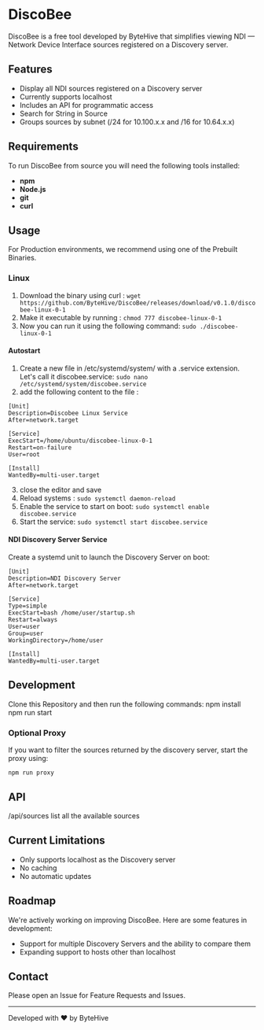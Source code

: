 # DiscoBee

DiscoBee is a free tool developed by ByteHive that simplifies viewing NDI — Network Device Interface  sources registered on a Discovery server.

## Features

- Display all NDI sources registered on a Discovery server
- Currently supports localhost
- Includes an API for programmatic access
- Search for String in Source
- Groups sources by subnet (/24 for 10.100.x.x and /16 for 10.64.x.x)

## Requirements

To run DiscoBee from source you will need the following tools installed:

- **npm**
- **Node.js**
- **git**
- **curl**
## Usage

For Production environments, we recommend using one of the Prebuilt Binaries.

### Linux 
 1. Download the binary using curl : 
 ``` wget https://github.com/ByteHive/DiscoBee/releases/download/v0.1.0/discobee-linux-0-1 ```
 2. Make it executable by running  : 
 ```chmod 777 discobee-linux-0-1```
 3. Now you can run it using the following command:
    ```sudo ./discobee-linux-0-1```
#### Autostart
1. Create a new file in /etc/systemd/system/ with a .service extension. Let's call it discobee.service:
```sudo nano /etc/systemd/system/discobee.service  ```
2. add the following content to the file : 
```
[Unit]
Description=Discobee Linux Service
After=network.target

[Service]
ExecStart=/home/ubuntu/discobee-linux-0-1
Restart=on-failure
User=root

[Install]
WantedBy=multi-user.target
```
3. close the editor and save
4. Reload systems : 
``` sudo systemctl daemon-reload ```
6. Enable the service to start on boot:
  ```sudo systemctl enable discobee.service ```
8. Start the service:
   ```sudo systemctl start discobee.service ```
#### NDI Discovery Server Service
Create a systemd unit to launch the Discovery Server on boot:
```
[Unit]
Description=NDI Discovery Server
After=network.target

[Service]
Type=simple
ExecStart=bash /home/user/startup.sh
Restart=always
User=user
Group=user
WorkingDirectory=/home/user

[Install]
WantedBy=multi-user.target
```
## Development
Clone this Repository and then run the following commands:
 npm install
 npm run start

### Optional Proxy
If you want to filter the sources returned by the discovery server, start the
proxy using:
```
npm run proxy
```


## API
/api/sources 
list all the available sources
## Current Limitations

- Only supports localhost as the Discovery server
- No caching 
- No automatic updates

## Roadmap

We're actively working on improving DiscoBee. Here are some features in development:

- Support for multiple Discovery Servers and the ability to compare them
- Expanding support to hosts other than localhost



## Contact

Please open an Issue for Feature Requests and Issues. 

---

Developed with ❤️ by ByteHive
